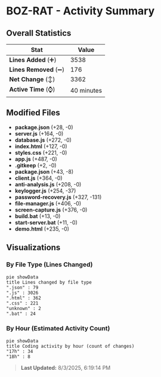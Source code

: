 # BOZ-RAT - Activity Summary 

## Overall Statistics

| Stat                   | Value                                                             |
| ---------------------- | ----------------------------------------------------------------- |
| **Lines Added** (➕)   | 3538                                          |
| **Lines Removed** (➖) | 176                                        |
| **Net Change** (↕)    | 3362                |
| **Active Time** (⌚)   | 40 minutes |


## Modified Files
- **package.json** (+28, -0)
- **server.js** (+164, -0)
- **database.js** (+272, -0)
- **index.html** (+127, -0)
- **styles.css** (+221, -0)
- **app.js** (+487, -0)
- **.gitkeep** (+2, -0)
- **package.json** (+43, -8)
- **client.js** (+364, -0)
- **anti-analysis.js** (+208, -0)
- **keylogger.js** (+254, -37)
- **password-recovery.js** (+327, -131)
- **file-manager.js** (+406, -0)
- **screen-capture.js** (+376, -0)
- **build.bat** (+13, -0)
- **start-server.bat** (+11, -0)
- **demo.html** (+235, -0)

## Visualizations

### By File Type (Lines Changed)

```mermaid
pie showData
title Lines changed by file type
".json" : 79
".js" : 3026
".html" : 362
".css" : 221
"unknown" : 2
".bat" : 24
```

### By Hour (Estimated Activity Count)

```mermaid
pie showData
title Coding activity by hour (count of changes)
"17h" : 34
"18h" : 8
```


> **Last Updated:** 8/3/2025, 6:19:14 PM